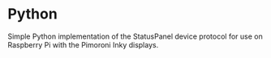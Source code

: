 # Python

Simple Python implementation of the StatusPanel device protocol for use on Raspberry Pi with the Pimoroni Inky displays.
